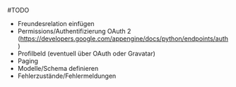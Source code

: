 #TODO

 - Freundesrelation einfügen
 - Permissions/Authentifizierung OAuth 2 (https://developers.google.com/appengine/docs/python/endpoints/auth)
 - Profilbeld (eventuell über OAuth oder Gravatar)
 - Paging
 - Modelle/Schema definieren
 - Fehlerzustände/Fehlermeldungen

